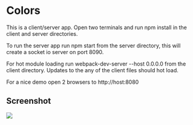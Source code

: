 
# Colors

This is a client/server app. Open two terminals and run npm install in the client and server
directories.

To run the server app run npm start from the server directory, this will create a socket io server on port 8090. 

For hot module loading run  webpack-dev-server --host 0.0.0.0 from the client directory. Updates to the any of the client files should hot load.

For a nice demo open 2 browsers to http://host:8080




## Screenshot

![](https://github.com/ericwpeterson/monux/edit/master/examples/colors/demo.gif)

